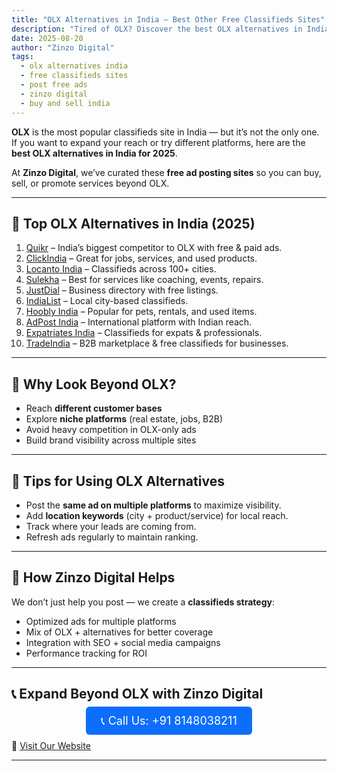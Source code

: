 ```yaml
---
title: "OLX Alternatives in India – Best Other Free Classifieds Sites"
description: "Tired of OLX? Discover the best OLX alternatives in India where you can post free ads for jobs, property, services, and products in 2025."
date: 2025-08-20
author: "Zinzo Digital"
tags:
  - olx alternatives india
  - free classifieds sites
  - post free ads
  - zinzo digital
  - buy and sell india
---
```


**OLX** is the most popular classifieds site in India — but it’s not the only one.  
If you want to expand your reach or try different platforms, here are the **best OLX alternatives in India for 2025**.

At **Zinzo Digital**, we’ve curated these **free ad posting sites** so you can buy, sell, or promote services beyond OLX.

---

## 🚀 Top OLX Alternatives in India (2025)

1. <a href="https://www.quikr.com" target="_blank" rel="nofollow noopener noreferrer">Quikr</a> – India’s biggest competitor to OLX with free & paid ads.  
2. <a href="https://www.clickindia.com" target="_blank" rel="nofollow noopener noreferrer">ClickIndia</a> – Great for jobs, services, and used products.  
3. <a href="https://www.locanto.in" target="_blank" rel="nofollow noopener noreferrer">Locanto India</a> – Classifieds across 100+ cities.  
4. <a href="https://www.sulekha.com" target="_blank" rel="nofollow noopener noreferrer">Sulekha</a> – Best for services like coaching, events, repairs.  
5. <a href="https://www.justdial.com" target="_blank" rel="nofollow noopener noreferrer">JustDial</a> – Business directory with free listings.  
6. <a href="https://www.indialist.com" target="_blank" rel="nofollow noopener noreferrer">IndiaList</a> – Local city-based classifieds.  
7. <a href="https://www.hoobly.com/india/" target="_blank" rel="nofollow noopener noreferrer">Hoobly India</a> – Popular for pets, rentals, and used items.  
8. <a href="https://www.adpost.com/in/" target="_blank" rel="nofollow noopener noreferrer">AdPost India</a> – International platform with Indian reach.  
9. <a href="https://www.expatriates.com/classifieds/india/" target="_blank" rel="nofollow noopener noreferrer">Expatriates India</a> – Classifieds for expats & professionals.  
10. <a href="https://www.tradeindia.com" target="_blank" rel="nofollow noopener noreferrer">TradeIndia</a> – B2B marketplace & free classifieds for businesses.  

---

## 🏢 Why Look Beyond OLX?

- Reach **different customer bases**  
- Explore **niche platforms** (real estate, jobs, B2B)  
- Avoid heavy competition in OLX-only ads  
- Build brand visibility across multiple sites  

---

## 📝 Tips for Using OLX Alternatives

- Post the **same ad on multiple platforms** to maximize visibility.  
- Add **location keywords** (city + product/service) for local reach.  
- Track where your leads are coming from.  
- Refresh ads regularly to maintain ranking.  

---

## 🎯 How Zinzo Digital Helps

We don’t just help you post — we create a **classifieds strategy**:  
- Optimized ads for multiple platforms  
- Mix of OLX + alternatives for better coverage  
- Integration with SEO + social media campaigns  
- Performance tracking for ROI  

---

## 📞 Expand Beyond OLX with Zinzo Digital

<div style="text-align:center; margin: 20px 0;">
  <a href="tel:+918148038211" style="background-color:#0d6efd; color:white; padding:12px 24px; border-radius:6px; text-decoration:none; font-size:18px;">
    📞 Call Us: +91 8148038211
  </a>
</div>

🔗 <a href="https://www.zinzodigital.com" target="_blank">Visit Our Website</a>

---
